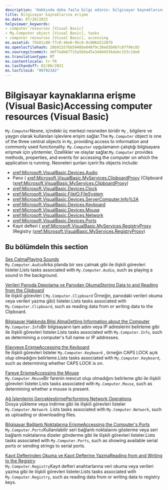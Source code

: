 ```yaml
---
description: 'Hakkında daha fazla bilgi edinin: bilgisayar kaynaklarına erişme (Visual Basic)'
title: Bilgisayar kaynaklarına erişme
ms.date: 07/20/2015
helpviewer_keywords:
- computer resources [Visual Basic]
- My.Computer object [Visual Basic], tasks
- computer resources [Visual Basic], accessing
ms.assetid: 75b81c88-f7c0-46e0-95c8-0c006d2120f9
ms.openlocfilehash: 20b91557bb5940be048f9c38e03b087c07f96c85
ms.sourcegitcommit: ddf7edb67715a5b9a45e3dd44536dabc153c1de0
ms.translationtype: MT
ms.contentlocale: tr-TR
ms.lasthandoff: 02/06/2021
ms.locfileid: "99792342"
---
```

# <a name="accessing-computer-resources-visual-basic"></a><span data-ttu-id="e8255-103">Bilgisayar kaynaklarına erişme (Visual Basic)</span><span class="sxs-lookup"><span data-stu-id="e8255-103">Accessing computer resources (Visual Basic)</span></span>

<span data-ttu-id="e8255-104">`My.Computer`Nesne, içindeki üç merkezi nesneden biridir `My` , bilgilere ve yaygın olarak kullanılan işlevlere erişim sağlar.</span><span class="sxs-lookup"><span data-stu-id="e8255-104">The `My.Computer` object is one of the three central objects in `My`, providing access to information and commonly used functionality.</span></span> <span data-ttu-id="e8255-105">`My.Computer` uygulamanın çalıştığı bilgisayara erişmek için yöntemler, Özellikler ve olaylar sağlar.</span><span class="sxs-lookup"><span data-stu-id="e8255-105">`My.Computer` provides methods, properties, and events for accessing the computer on which the application is running.</span></span> <span data-ttu-id="e8255-106">Nesneleri şunları içerir:</span><span class="sxs-lookup"><span data-stu-id="e8255-106">Its objects include:</span></span>

- <xref:Microsoft.VisualBasic.Devices.Audio>
- <span data-ttu-id="e8255-107">Pano ( <xref:Microsoft.VisualBasic.MyServices.ClipboardProxy> )</span><span class="sxs-lookup"><span data-stu-id="e8255-107">Clipboard (<xref:Microsoft.VisualBasic.MyServices.ClipboardProxy>)</span></span>
- <xref:Microsoft.VisualBasic.Devices.Clock>
- <xref:Microsoft.VisualBasic.FileIO.FileSystem>
- <xref:Microsoft.VisualBasic.Devices.ServerComputer.Info%2A>
- <xref:Microsoft.VisualBasic.Devices.Keyboard>
- <xref:Microsoft.VisualBasic.Devices.Mouse>
- <xref:Microsoft.VisualBasic.Devices.Network>
- <xref:Microsoft.VisualBasic.Devices.Ports>
- <span data-ttu-id="e8255-108">Kayıt defteri ( <xref:Microsoft.VisualBasic.MyServices.RegistryProxy> )</span><span class="sxs-lookup"><span data-stu-id="e8255-108">Registry (<xref:Microsoft.VisualBasic.MyServices.RegistryProxy>)</span></span>

## <a name="in-this-section"></a><span data-ttu-id="e8255-109">Bu bölümde</span><span class="sxs-lookup"><span data-stu-id="e8255-109">In this section</span></span>

[<span data-ttu-id="e8255-110">Ses Çalma</span><span class="sxs-lookup"><span data-stu-id="e8255-110">Playing Sounds</span></span>](playing-sounds.md)  
<span data-ttu-id="e8255-111">`My.Computer.Audio`Arka planda bir ses çalmak gibi ile ilişkili görevleri listeler.</span><span class="sxs-lookup"><span data-stu-id="e8255-111">Lists tasks associated with `My.Computer.Audio`, such as playing a sound in the background.</span></span>

[<span data-ttu-id="e8255-112">Verileri Panoda Depolama ve Panodan Okuma</span><span class="sxs-lookup"><span data-stu-id="e8255-112">Storing Data to and Reading from the Clipboard</span></span>](storing-data-to-and-reading-from-the-clipboard.md)  
<span data-ttu-id="e8255-113">İle ilişkili görevleri ( `My.Computer.Clipboard` Örneğin, panodaki verileri okuma veya verileri yazma gibi) listeler.</span><span class="sxs-lookup"><span data-stu-id="e8255-113">Lists tasks associated with `My.Computer.Clipboard`, such as reading data from or writing data to the Clipboard.</span></span>

[<span data-ttu-id="e8255-114">Bilgisayar Hakkında Bilgi Alma</span><span class="sxs-lookup"><span data-stu-id="e8255-114">Getting Information about the Computer</span></span>](getting-information-about-the-computer.md)  
<span data-ttu-id="e8255-115">`My.Computer.Info`Bir bilgisayarın tam adını veya IP adreslerini belirleme gibi ile ilişkili görevleri listeler.</span><span class="sxs-lookup"><span data-stu-id="e8255-115">Lists tasks associated with `My.Computer.Info`, such as determining a computer's full name or IP addresses.</span></span>

[<span data-ttu-id="e8255-116">Klavyeye Erişme</span><span class="sxs-lookup"><span data-stu-id="e8255-116">Accessing the Keyboard</span></span>](accessing-the-keyboard.md)  
<span data-ttu-id="e8255-117">İle ilişkili görevleri listeler `My.Computer.Keyboard` , örneğin CAPS LOCK açık olup olmadığını belirleme.</span><span class="sxs-lookup"><span data-stu-id="e8255-117">Lists tasks associated with `My.Computer.Keyboard`, such as determining whether CAPS LOCK is on.</span></span>

[<span data-ttu-id="e8255-118">Fareye Erişme</span><span class="sxs-lookup"><span data-stu-id="e8255-118">Accessing the Mouse</span></span>](accessing-the-mouse.md)  
<span data-ttu-id="e8255-119">`My.Computer.Mouse`Bir farenin mevcut olup olmadığını belirleme gibi ile ilişkili görevleri listeler.</span><span class="sxs-lookup"><span data-stu-id="e8255-119">Lists tasks associated with `My.Computer.Mouse`, such as determining whether a mouse is present.</span></span>

[<span data-ttu-id="e8255-120">Ağ İşlemlerini Gerçekleştirme</span><span class="sxs-lookup"><span data-stu-id="e8255-120">Performing Network Operations</span></span>](performing-network-operations.md)  
<span data-ttu-id="e8255-121">Dosya yükleme veya indirme gibi ile ilişkili görevleri listeler `My.Computer.Network` .</span><span class="sxs-lookup"><span data-stu-id="e8255-121">Lists tasks associated with `My.Computer.Network`, such as uploading or downloading files.</span></span>

[<span data-ttu-id="e8255-122">Bilgisayar Bağlantı Noktalarına Erişme</span><span class="sxs-lookup"><span data-stu-id="e8255-122">Accessing the Computer's Ports</span></span>](accessing-the-computer-s-ports.md)  
<span data-ttu-id="e8255-123">`My.Computer.Ports`Kullanılabilir seri bağlantı noktalarını gösterme veya seri bağlantı noktalarına dizeler gönderme gibi ile ilişkili görevleri listeler.</span><span class="sxs-lookup"><span data-stu-id="e8255-123">Lists tasks associated with `My.Computer.Ports`, such as showing available serial ports or sending strings to serial ports.</span></span>

[<span data-ttu-id="e8255-124">Kayıt Defterinden Okuma ve Kayıt Defterine Yazma</span><span class="sxs-lookup"><span data-stu-id="e8255-124">Reading from and Writing to the Registry</span></span>](reading-from-and-writing-to-the-registry.md)  
<span data-ttu-id="e8255-125">`My.Computer.Registry`Kayıt defteri anahtarlarına veri okuma veya verileri yazma gibi ile ilişkili görevleri listeler.</span><span class="sxs-lookup"><span data-stu-id="e8255-125">Lists tasks associated with `My.Computer.Registry`, such as reading data from or writing data to registry keys.</span></span>
